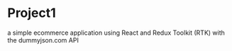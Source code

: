 # Project1
a simple ecommerce application using React and Redux Toolkit (RTK) with the dummyjson.com API
